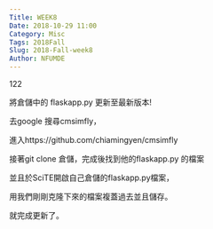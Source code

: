 ```yaml
---
Title: WEEK8
Date: 2018-10-29 11:00
Category: Misc
Tags: 2018Fall
Slug: 2018-Fall-week8
Author: NFUMDE
---
```


122

<!-- PELICAN_END_SUMMARY -->

將倉儲中的 flaskapp.py 更新至最新版本!

去google 搜尋cmsimfly，

進入https://github.com/chiamingyen/cmsimfly

接著git clone 倉儲，完成後找到他的flaskapp.py 的檔案

並且於SciTE開啟自己倉儲的flaskapp.py檔案，

用我們剛剛克隆下來的檔案複蓋過去並且儲存。

就完成更新了。